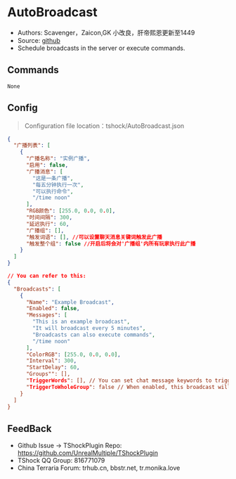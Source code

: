 # AutoBroadcast 

- Authors: Scavenger，Zaicon,GK 小改良，肝帝熙恩更新至1449
- Source: [github](https://github.com/Scavenger3/AutoBroadcast)
- Schedule broadcasts in the server or execute commands.


## Commands
```
None
```

## Config
> Configuration file location：tshock/AutoBroadcast.json
```json
{
  "广播列表": [ 
    {
      "广播名称": "实例广播",
      "启用": false,
      "广播消息": [
        "这是一条广播",
        "每五分钟执行一次",
        "可以执行命令",
        "/time noon"
      ],
      "RGB颜色": [255.0, 0.0, 0.0],
      "时间间隔": 300,
      "延迟执行": 60,
      "广播组": [],
      "触发词语": [], //可以设置聊天消息关键词触发此广播
      "触发整个组": false //开启后将会对'广播组'内所有玩家执行此广播
    }
  ]
}

// You can refer to this:
{
  "Broadcasts": [
    {
      "Name": "Example Broadcast",
      "Enabled": false,
      "Messages": [
        "This is an example broadcast",
        "It will broadcast every 5 minutes",
        "Broadcasts can also execute commands",
        "/time noon"
      ],
      "ColorRGB": [255.0, 0.0, 0.0],
      "Interval": 300,
      "StartDelay": 60,
      "Groups"": [],
      "TriggerWords": [], // You can set chat message keywords to trigger this broadcast.
      "TriggerToWholeGroup": false // When enabled, this broadcast will be executed for all players in the 'broadcast group'
    }
  ]
}
```

## FeedBack
- Github Issue -> TShockPlugin Repo: https://github.com/UnrealMultiple/TShockPlugin
- TShock QQ Group: 816771079
- China Terraria Forum: trhub.cn, bbstr.net, tr.monika.love
